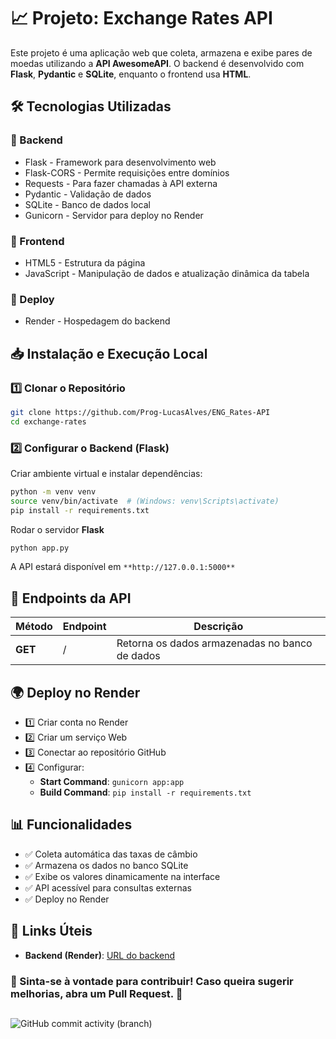 # 📈 Projeto: Exchange Rates API

Este projeto é uma aplicação web que coleta, armazena e exibe pares de moedas utilizando a **API AwesomeAPI**. O backend é desenvolvido com **Flask**, **Pydantic** e **SQLite**, enquanto o frontend usa **HTML**.

## 🛠 Tecnologias Utilizadas

### 📌 Backend

- Flask - Framework para desenvolvimento web
- Flask-CORS - Permite requisições entre domínios
- Requests - Para fazer chamadas à API externa
- Pydantic - Validação de dados
- SQLite - Banco de dados local
- Gunicorn - Servidor para deploy no Render

### 🎨 Frontend

- HTML5 - Estrutura da página
- JavaScript - Manipulação de dados e atualização dinâmica da tabela

### 🚀 Deploy

- Render - Hospedagem do backend

## 📥 Instalação e Execução Local

### 1️⃣ Clonar o Repositório

```bash
git clone https://github.com/Prog-LucasAlves/ENG_Rates-API
cd exchange-rates
```

### 2️⃣ Configurar o Backend (**Flask**)

Criar ambiente virtual e instalar dependências:

```bash
python -m venv venv
source venv/bin/activate  # (Windows: venv\Scripts\activate)
pip install -r requirements.txt
```

Rodar o servidor **Flask**

```bash
python app.py
```

A API estará disponível em `**http://127.0.0.1:5000**`

## 📡 Endpoints da API

| **Método** | **Endpoint** | **Descrição** |
| ------ | -------- | --------- |
| **GET** | / | Retorna os dados armazenadas no banco de dados |

## 🌍 Deploy no Render

- 1️⃣ Criar conta no Render
- 2️⃣ Criar um serviço Web
- 3️⃣ Conectar ao repositório GitHub
- 4️⃣ Configurar:
  - **Start Command**: `gunicorn app:app`
  - **Build Command**: `pip install -r requirements.txt`

## 📊 Funcionalidades

- ✅ Coleta automática das taxas de câmbio
- ✅ Armazena os dados no banco SQLite
- ✅ Exibe os valores dinamicamente na interface
- ✅ API acessível para consultas externas
- ✅ Deploy no Render

## 🔗 Links Úteis

- **Backend (Render)**: [URL do backend](https://eng-rates-api.onrender.com/)

### 📌 Sinta-se à vontade para contribuir! Caso queira sugerir melhorias, abra um Pull Request. 🚀

##

![GitHub commit activity (branch)](https://img.shields.io/github/commit-activity/w/Prog-LucasAlves/ENG_Rates-API/rates-api)

